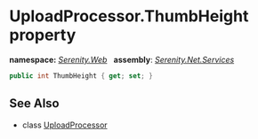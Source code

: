 # UploadProcessor.ThumbHeight property
**namespace:** *[Serenity.Web](../../README.md#serenity.web-namespace)*   **assembly**: *[Serenity.Net.Services](../../README.md)*

```csharp
public int ThumbHeight { get; set; }
```

## See Also

* class [UploadProcessor](../UploadProcessor.md)